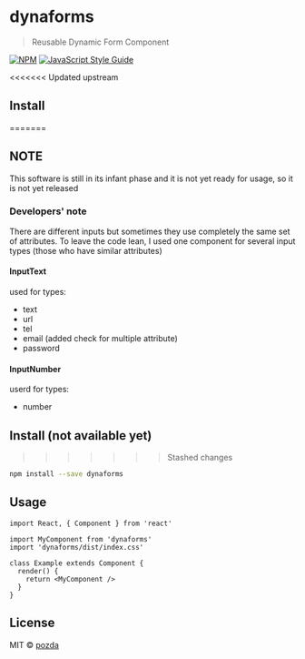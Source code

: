 # dynaforms

> Reusable Dynamic Form Component

[![NPM](https://img.shields.io/npm/v/dynaforms.svg)](https://www.npmjs.com/package/dynaforms) [![JavaScript Style Guide](https://img.shields.io/badge/code_style-standard-brightgreen.svg)](https://standardjs.com)

<<<<<<< Updated upstream
## Install
=======
## NOTE
This software is still in its infant phase and it is not yet ready for usage, so it is not yet released

### Developers' note
There are different inputs but sometimes they use completely the same set of attributes. To leave the code lean, I used one component for several input types (those who have similar attributes) 

#### InputText
used for types:
- text
- url
- tel
- email (added check for multiple attribute)
- password

#### InputNumber
userd for types:
- number



## Install (not available yet)
>>>>>>> Stashed changes

```bash
npm install --save dynaforms
```

## Usage

```tsx
import React, { Component } from 'react'

import MyComponent from 'dynaforms'
import 'dynaforms/dist/index.css'

class Example extends Component {
  render() {
    return <MyComponent />
  }
}
```

## License

MIT © [pozda](https://github.com/pozda)

